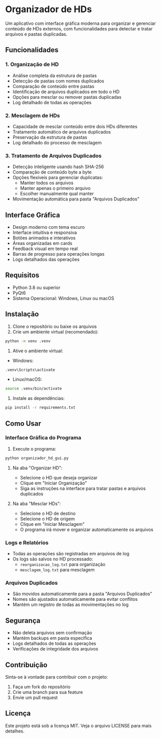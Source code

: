 # Organizador de HDs

Um aplicativo com interface gráfica moderna para organizar e gerenciar conteúdo de HDs externos, com funcionalidades para detectar e tratar arquivos e pastas duplicadas.

## Funcionalidades

### 1. Organização de HD

- Análise completa da estrutura de pastas
- Detecção de pastas com nomes duplicados
- Comparação de conteúdo entre pastas
- Identificação de arquivos duplicados em todo o HD
- Opções para mesclar ou remover pastas duplicadas
- Log detalhado de todas as operações

### 2. Mesclagem de HDs

- Capacidade de mesclar conteúdo entre dois HDs diferentes
- Tratamento automático de arquivos duplicados
- Preservação da estrutura de pastas
- Log detalhado do processo de mesclagem

### 3. Tratamento de Arquivos Duplicados

- Detecção inteligente usando hash SHA-256
- Comparação de conteúdo byte a byte
- Opções flexíveis para gerenciar duplicatas:
  - Manter todos os arquivos
  - Manter apenas o primeiro arquivo
  - Escolher manualmente qual manter
- Movimentação automática para pasta "Arquivos Duplicados"

## Interface Gráfica

- Design moderno com tema escuro
- Interface intuitiva e responsiva
- Botões animados e interativos
- Áreas organizadas em cards
- Feedback visual em tempo real
- Barras de progresso para operações longas
- Logs detalhados das operações

## Requisitos

- Python 3.8 ou superior
- PyQt6
- Sistema Operacional: Windows, Linux ou macOS

## Instalação

1. Clone o repositório ou baixe os arquivos
2. Crie um ambiente virtual (recomendado):

```bash
python -m venv .venv
```

1. Ative o ambiente virtual:

- Windows:

```bash
.venv\Scripts\activate
```

- Linux/macOS:

```bash
source .venv/bin/activate
```

1. Instale as dependências:

```bash
pip install -r requirements.txt
```

## Como Usar

### Interface Gráfica do Programa

1. Execute o programa:

```bash
python organizador_hd_gui.py
```

1. Na aba "Organizar HD":
   - Selecione o HD que deseja organizar
   - Clique em "Iniciar Organização"
   - Siga as instruções na interface para tratar pastas e arquivos duplicados

2. Na aba "Mesclar HDs":
   - Selecione o HD de destino
   - Selecione o HD de origem
   - Clique em "Iniciar Mesclagem"
   - O programa irá mover e organizar automaticamente os arquivos

### Logs e Relatórios

- Todas as operações são registradas em arquivos de log
- Os logs são salvos no HD processado:
  - `reorganizacao_log.txt` para organização
  - `mesclagem_log.txt` para mesclagem

### Arquivos Duplicados

- São movidos automaticamente para a pasta "Arquivos Duplicados"
- Nomes são ajustados automaticamente para evitar conflitos
- Mantém um registro de todas as movimentações no log

## Segurança

- Não deleta arquivos sem confirmação
- Mantém backups em pasta específica
- Logs detalhados de todas as operações
- Verificações de integridade dos arquivos

## Contribuição

Sinta-se à vontade para contribuir com o projeto:

1. Faça um fork do repositório
2. Crie uma branch para sua feature
3. Envie um pull request

## Licença

Este projeto está sob a licença MIT. Veja o arquivo LICENSE para mais detalhes.
